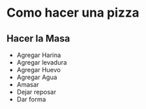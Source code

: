 # Como hacer una pizza 

## Hacer la Masa
- Agregar Harina 
- Agregar levadura
- Agregar Huevo
- Agregar Agua
- Amasar 
- Dejar reposar 
- Dar forma






